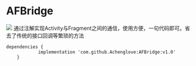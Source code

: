 # AFBridge
[![](https://jitpack.io/v/Achenglove/AFBridge.svg)](https://jitpack.io/#Achenglove/AFBridge)
通过注解实现Activity与Fragment之间的通信，使用方便，一句代码即可。省去了传统的接口回调等繁琐的方法

```
dependencies {
	        implementation 'com.github.Achenglove:AFBridge:v1.0'
	}
```


